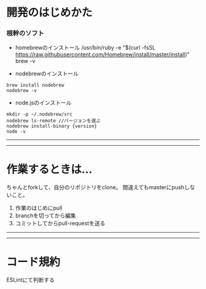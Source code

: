# 開発のはじめかた
### 根幹のソフト
- homebrewのインストール
/usr/bin/ruby -e "$(curl -fsSL https://raw.githubusercontent.com/Homebrew/install/master/install)"
brew -v


- nodebrewのインストール
```
brew install nodebrew
nodebrew -v
```

- node.jsのインストール
```
mkdir -p ~/.nodebrew/src
nodebrew ls-remote //バージョンを選ぶ
nodebrew install-binary {version}
node -v
```

---
---

# 作業するときは...
ちゃんとforkして、自分のリポジトリをclone。
間違えてもmasterにpushしないこと。
1. 作業のはじめにpull
2. branchを切ってから編集
3. コミットしてからpull-requestを送る

---
---

# コード規約
ESLintにて判断する
